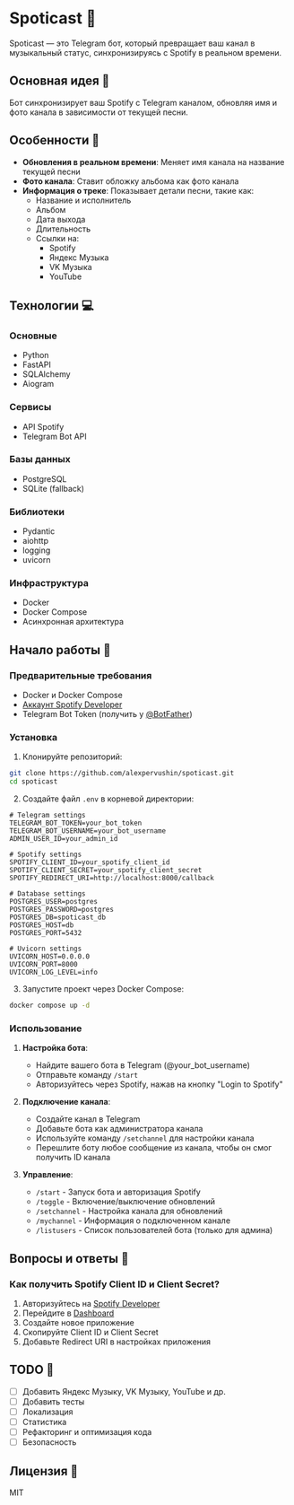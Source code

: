 # Spoticast 🎵

Spoticast — это Telegram бот, который превращает ваш канал в музыкальный статус, синхронизируясь с Spotify в реальном времени.

## Основная идея 🎯

Бот синхронизирует ваш Spotify с Telegram каналом, обновляя имя и фото канала в зависимости от текущей песни.

## Особенности 🚀

- **Обновления в реальном времени**: Меняет имя канала на название текущей песни
- **Фото канала**: Ставит обложку альбома как фото канала
- **Информация о треке**: Показывает детали песни, такие как:
  - Название и исполнитель
  - Альбом
  - Дата выхода
  - Длительность
  - Ссылки на:
    - Spotify
    - Яндекс Музыка
    - VK Музыка
    - YouTube

## Технологии 💻

### Основные
- Python
- FastAPI
- SQLAlchemy
- Aiogram

### Сервисы
- API Spotify
- Telegram Bot API

### Базы данных
- PostgreSQL
- SQLite (fallback)

### Библиотеки
- Pydantic
- aiohttp
- logging
- uvicorn

### Инфраструктура
- Docker
- Docker Compose
- Асинхронная архитектура

## Начало работы 🚀

### Предварительные требования

- Docker и Docker Compose
- [Аккаунт Spotify Developer](https://developer.spotify.com/)
- Telegram Bot Token (получить у [@BotFather](https://t.me/BotFather))

### Установка

1. Клонируйте репозиторий:
```bash
git clone https://github.com/alexpervushin/spoticast.git
cd spoticast
```

2. Создайте файл `.env` в корневой директории:
```env
# Telegram settings
TELEGRAM_BOT_TOKEN=your_bot_token
TELEGRAM_BOT_USERNAME=your_bot_username
ADMIN_USER_ID=your_admin_id

# Spotify settings
SPOTIFY_CLIENT_ID=your_spotify_client_id
SPOTIFY_CLIENT_SECRET=your_spotify_client_secret
SPOTIFY_REDIRECT_URI=http://localhost:8000/callback

# Database settings
POSTGRES_USER=postgres
POSTGRES_PASSWORD=postgres
POSTGRES_DB=spoticast_db
POSTGRES_HOST=db
POSTGRES_PORT=5432

# Uvicorn settings
UVICORN_HOST=0.0.0.0
UVICORN_PORT=8000
UVICORN_LOG_LEVEL=info
```

3. Запустите проект через Docker Compose:
```bash
docker compose up -d
```

### Использование

1. **Настройка бота**:
   - Найдите вашего бота в Telegram (@your_bot_username)
   - Отправьте команду `/start`
   - Авторизуйтесь через Spotify, нажав на кнопку "Login to Spotify"

2. **Подключение канала**:
   - Создайте канал в Telegram
   - Добавьте бота как администратора канала
   - Используйте команду `/setchannel` для настройки канала
   - Перешлите боту любое сообщение из канала, чтобы он смог получить ID канала

3. **Управление**:
   - `/start` - Запуск бота и авторизация Spotify
   - `/toggle` - Включение/выключение обновлений
   - `/setchannel` - Настройка канала для обновлений
   - `/mychannel` - Информация о подключенном канале
   - `/listusers` - Список пользователей бота (только для админа)

## Вопросы и ответы 🤔

### Как получить Spotify Client ID и Client Secret?
1. Авторизуйтесь на [Spotify Developer](https://developer.spotify.com/)
2. Перейдите в [Dashboard](https://developer.spotify.com/dashboard/)
3. Создайте новое приложение
4. Скопируйте Client ID и Client Secret
5. Добавьте Redirect URI в настройках приложения

## TODO 📝
- [ ] Добавить Яндекс Музыку, VK Музыку, YouTube и др.
- [ ] Добавить тесты
- [ ] Локализация
- [ ] Статистика
- [ ] Рефакторинг и оптимизация кода
- [ ] Безопасность

## Лицензия 📄
MIT
